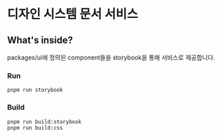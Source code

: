 # 디자인 시스템 문서 서비스

## What's inside?

packages/ui에 정의된 component들을 storybook을 통해 서비스로 제공합니다.

### Run

```
pnpm run storybook
```

### Build

```
pnpm run build:storybook
pnpm run build:css
```
